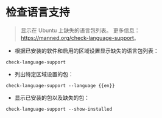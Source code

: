 # 检查语言支持

> 显示在 Ubuntu 上缺失的语言包列表。
> 更多信息：<https://manned.org/check-language-support>。

- 根据已安装的软件和启用的区域设置显示缺失的语言包列表：

`check-language-support`

- 列出特定区域设置的包：

`check-language-support --language {{en}}`

- 显示已安装的包以及缺失的包：

`check-language-support --show-installed`